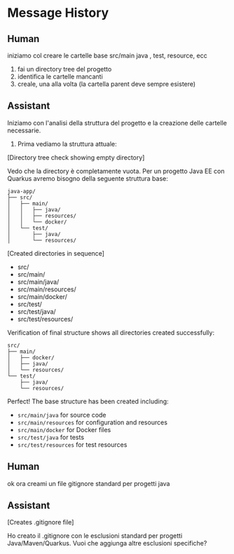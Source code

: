 # Message History

## Human
iniziamo col creare le cartelle base src/main java , test, resource, ecc
1. fai un directory tree del progetto
2. identifica le cartelle mancanti
3. creale, una alla volta (la cartella parent deve sempre esistere)

## Assistant
Iniziamo con l'analisi della struttura del progetto e la creazione delle cartelle necessarie.

1. Prima vediamo la struttura attuale:

[Directory tree check showing empty directory]

Vedo che la directory è completamente vuota. Per un progetto Java EE con Quarkus avremo bisogno della seguente struttura base:

```
java-app/
├── src/
│   ├── main/
│   │   ├── java/
│   │   ├── resources/
│   │   └── docker/
│   └── test/
│       ├── java/
│       └── resources/
```

[Created directories in sequence]
- src/
- src/main/
- src/main/java/
- src/main/resources/
- src/main/docker/
- src/test/
- src/test/java/
- src/test/resources/

Verification of final structure shows all directories created successfully:
```
src/
├── main/
│   ├── docker/
│   ├── java/
│   └── resources/
└── test/
    ├── java/
    └── resources/
```

Perfect! The base structure has been created including:
- `src/main/java` for source code
- `src/main/resources` for configuration and resources
- `src/main/docker` for Docker files
- `src/test/java` for tests
- `src/test/resources` for test resources

## Human
ok ora creami un file gitignore standard per progetti java

## Assistant
[Creates .gitignore file]

Ho creato il .gitignore con le esclusioni standard per progetti Java/Maven/Quarkus. Vuoi che aggiunga altre esclusioni specifiche?
